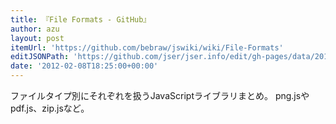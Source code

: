 ```yaml
---
title: 『File Formats - GitHub』
author: azu
layout: post
itemUrl: 'https://github.com/bebraw/jswiki/wiki/File-Formats'
editJSONPath: 'https://github.com/jser/jser.info/edit/gh-pages/data/2012/02/index.json'
date: '2012-02-08T18:25:00+00:00'
---
```

ファイルタイプ別にそれぞれを扱うJavaScriptライブラリまとめ。
png.jsやpdf.js、zip.jsなど。
